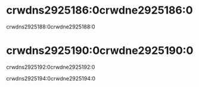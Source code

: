 # crwdns2925186:0crwdne2925186:0

crwdns2925188:0crwdne2925188:0

# crwdns2925190:0crwdne2925190:0

crwdns2925192:0crwdne2925192:0

crwdns2925194:0crwdne2925194:0